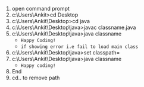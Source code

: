 1. open command prompt
2. c:\Users\Ankit>cd Desktop
3. c:\Users\Ankit\Desktop>cd java
4. c:\Users\Ankit\Desktop\java>javac classname.java
5. c:\Users\Ankit\Desktop\java>java classname
   - `Happy Coding!`
   - `if showing error i.e fail to load main class`
7. c:\Users\Ankit\Desktop\java>set classpath=
8. c:\Users\Ankit\Desktop\java>java classname 
	  - `Happy coding!`
9. End 
10. cd..   to remove path

